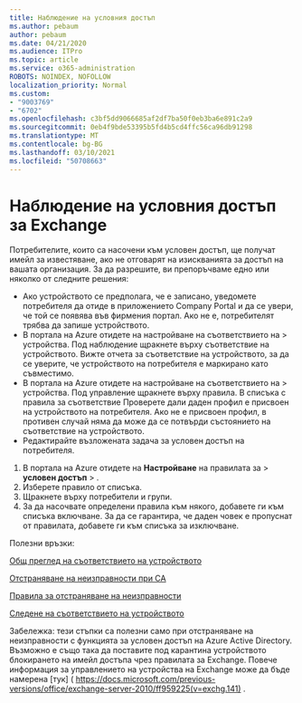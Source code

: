 ```yaml
---
title: Наблюдение на условния достъп
ms.author: pebaum
author: pebaum
ms.date: 04/21/2020
ms.audience: ITPro
ms.topic: article
ms.service: o365-administration
ROBOTS: NOINDEX, NOFOLLOW
localization_priority: Normal
ms.custom:
- "9003769"
- "6702"
ms.openlocfilehash: c3bf5dd9066685af2df7ba50f0eb3ba6e891c2a9
ms.sourcegitcommit: 0eb4f9bde53395b5fd4b5cd4ffc56ca96db91298
ms.translationtype: MT
ms.contentlocale: bg-BG
ms.lasthandoff: 03/10/2021
ms.locfileid: "50708663"
---
```

# <a name="monitoring-conditional-access-for-exchange"></a>Наблюдение на условния достъп за Exchange

Потребителите, които са насочени към условен достъп, ще получат имейл за известяване, ако не отговарят на изискванията за достъп на вашата организация. За да разрешите, ви препоръчваме едно или няколко от следните решения:

- Ако устройството се предполага, че е записано, уведомете потребителя да отиде в приложението Company Portal и да се увери, че той се появява във фирмения портал. Ако не е, потребителят трябва да запише устройството.
- В портала на Azure отидете на настройване на съответствието на > устройства. Под наблюдение щракнете върху съответствие на устройството. Вижте отчета за съответствие на устройството, за да се уверите, че устройството на потребителя е маркирано като съвместимо.
- В портала на Azure отидете на настройване на съответствието на > устройства. Под управление щракнете върху правила. В списъка с правила за съответствие Проверете дали даден профил е присвоен на устройството на потребителя. Ако не е присвоен профил, в противен случай няма да може да се потвърди състоянието на съответствие на устройството.
- Редактирайте възложената задача за условен достъп на потребителя.

1. В портала на Azure отидете на **Настройване** на правилата за  >  **условен достъп**  >  .
2. Изберете правило от списъка.
3. Щракнете върху потребители и групи.
4. За да насочвате определени правила към някого, добавете ги към списъка включване. За да се гарантира, че даден човек е пропуснат от правилата, добавете ги към списъка за изключване.

Полезни връзки:

[Общ преглед на съответствието на устройството](https://docs.microsoft.com/intune/device-compliance-get-started)

[Отстраняване на неизправности при CA](https://docs.microsoft.com/intune/troubleshoot-conditional-access)

[Правила за отстраняване на неизправности](https://docs.microsoft.com/troubleshoot/mem/intune/troubleshoot-policies-in-microsoft-intune)

[Следене на съответствието на устройството](https://docs.microsoft.com/intune/compliance-policy-monitor)

Забележка: тези стъпки са полезни само при отстраняване на неизправности с функцията за условен достъп на Azure Active Directory. Възможно е също така да поставите под карантина устройството блокирането на имейл достъпа чрез правилата за Exchange. Повече информация за управлението на устройства на Exchange може да бъде намерена [тук] ( https://docs.microsoft.com/previous-versions/office/exchange-server-2010/ff959225(v=exchg.141) .
